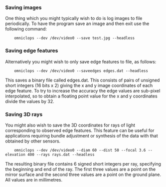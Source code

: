 ### Saving images ###

One thing which you might typically wish to do is log images to file periodically.  To have the program save an image and then exit use the following command:

```
    omniclops --dev /dev/video0 --save test.jpg --headless
```

### Saving edge features ###

Alternatively you might wish to only save edge features to file, as follows:

```
    omniclops --dev /dev/video0 --saveedges edges.dat --headless
```

This saves a binary file called edges.dat.  This consists of pairs of unsigned short integers (16 bits x 2) giving the x and y image coordinates of each edge feature.  To try to increase the accuracy the edge values are sub-pixel interpolated, so to obtain a floating point value for the x and y coordinates divide the values by 32.

### Saving 3D rays ###

You might also wish to save the 3D coordinates for rays of light corresponding to observed edge features.  This feature can be useful for applications requiring bundle adjustment or synthesis of the data with that obtained by other sensors.

```
    omniclops --dev /dev/video0 --diam 60 --dist 50 --focal 3.6 --elevation 400 --rays rays.dat --headless
```

The resulting binary file contains 6 signed short integers per ray, specifying the beginning and end of the ray.  The first three values are a point on the mirror surface and the second three values are a point on the ground plane.  All values are in millimetres.